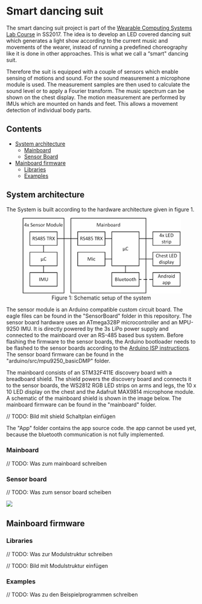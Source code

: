 # Smart dancing suit

The smart dancing suit project is part of the [Wearable Computing Systems Lab Course](https://es.informatik.uni-freiburg.de/teaching/wearable-lab) in SS2017. The idea is to develop an LED covered dancing suit which generates a light show according to the current music and movements of the wearer, instead of running a predefined choreography like it is done in other approaches. This is what we call a “smart" dancing suit.

Therefore the suit is equipped with a couple of sensors which enable sensing of motions and sound.
For the sound measurement a microphone module is used. The measurement samples are then used to calculate the sound level or to apply a Fourier transform. The music spectrum can be shown on the chest display.
The motion measurement are performed by IMUs which are mounted on hands and feet. This allows a movement detection of individual body parts.


## Contents

* [System architecture](https://github.com/benninge/wearable_suit/blob/master/README.md#system-architecture)
    * [Mainboard](https://github.com/benninge/wearable_suit/blob/master/README.md#mainboard)
    * [Sensor Board](https://github.com/benninge/wearable_suit/blob/master/README.md#sensor-board)
* [Mainboard firmware](https://github.com/benninge/wearable_suit/blob/master/README.md#mainboard-firmware)
    * [Libraries](https://github.com/benninge/wearable_suit/blob/master/README.md#libraries)
    * [Examples](https://github.com/benninge/wearable_suit/blob/master/README.md#examples)


## System architecture

The System is built according to the hardware architecture given in figure 1.

<figure role="group">
<div align="center">
<img src="poster/ledSuitSchematic.png" width="500">
<figcaption> Figure 1: Schematic setup of the system </figcaption> 
</div> 
</figure>

The sensor module is an Arduino compatible custom circuit board. The eagle files can be found in the "SensorBoard" folder in this repository. The sensor board hardware uses an ATmega328P microcontroller and an MPU-9250 IMU. It is directly powered by the 3s LiPo power supply and connected to the mainboard over an RS-485 based bus system.
Before flashing the firmware to the sensor boards, the Arduino bootloader needs to be flashed to the sensor boards according to the [Arduino ISP instructions](https://www.arduino.cc/en/Tutorial/ArduinoISP). The sensor board firmware can be found in the "arduino/src/mpu9250_basicDMP" folder.

The mainboard consists of an STM32F411E discovery board with a breadboard shield. The shield powers the discovery board and connects it to the sensor boards, the WS2812 RGB LED strips on arms and legs, the 10 x 10 LED display on the chest and the Adafruit MAX9814 microphone module. A schematic of the mainboard shield is shown in the image below. The mainboard firmware can be found in the "mainboard" folder.

// TODO: Bild mit shield Schaltplan einfügen

The "App" folder contains the app source code. the app cannot be used yet, because the bluetooth communication is not fully implemented.

### Mainboard

// TODO: Was zum mainboard schreiben

### Sensor board

// TODO: Was zum sensor board scheiben

<img src="poster/sensorBoard.png" width="300">

## Mainboard firmware

### Libraries

// TODO: Was zur Modulstruktur schreiben

// TODO: Bild mit Modulstruktur einfügen

### Examples

// TODO: Was zu den Beispielprogrammen schreiben